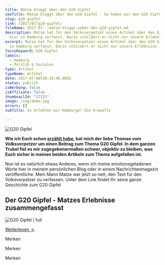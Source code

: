```yaml
---
title: Matze bloggt über den G20 Gipfel
seoTitle: Matze bloggt über den G20 Gipfel - So haben wir den G20 Gipfel erlebt
slug: g20-gipfel
link: /2017/07/g20-gipfel/
fileName: 2017-07---matze-bloggt-ueber-den-g20-gipfel.md
description: Matze hat für den Volksverpetzer einen Artikel über den G20 Gipfel
  hier in Hamburg verfasst. Darin schildert er nicht nur unsere Erlebnisse.
excerpt: Matze hat für den Volksverpetzer einen Artikel über den G20 Gipfel hier
  in Hamburg verfasst. Darin schildert er nicht nur unsere Erlebnisse.
focusKeyword: G20 Gipfel
labels:
  - Hamburg
  - Politik & Soziales
type: Artikel
typeName: Artikel
date: 2017-07-08T20:18:48.000Z
status: publish
isWerbung: false
isAffiliate: false
thumbnailId: "17121"
image: /img/demo.jpg
errors: []
subTitle: So erlebten wir Hamburger die Krawalle
  
---
```


![G20 Gipfel](http://cardamonchai.com/wp-content/uploads/2017/07/19942836_1912374132335861_9174963676286235512_o-640x640.jpg)

**Wie ich Euch schon [erzählt habe](/2017/07/nog20/), bat mich der liebe Thomas
vom _Volksverpetzer_ um einen Beitrag zum Thema G20 Gipfel. In dem ganzen Trubel
fiel es mir zugegebenermaßen schwer, objektiv zu bleiben, was Euch sicher in
meinen beiden Artikeln zum Thema aufgefallen ist.**

Nun ist es natürlich etwas Anderes, wenn ich meine emotionsgeladenen Worte hier
in meinem persönlichen Blog oder in einem Nachrichtenmagazin veröffentliche.
Mein Mann Matze war jetzt so nett, den Text für den Volksverpetzer zu verfassen.
Unter dem Link findet Ihr seine ganze Geschichte zum G20 Gipfel

## Der G20 Gipfel - Matzes Erlebnisse zusammengefasst

![G20 Gipfel | full](http://cardamonchai.com/wp-content/uploads/2017/07/Bildschirmfoto-2017-07-08-um-21.18.23.png)

[](http://www.mimikama.at/volksverpetzer/hamburg/)

[Weiterlesen -&gt;](http://www.mimikama.at/volksverpetzer/hamburg/)

Merken

Merken

Merken

  